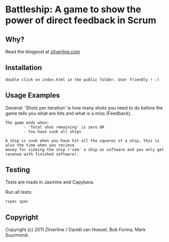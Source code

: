 Battleship: A game to show the power of direct feedback in Scrum
====================

Why?
----

Read the blogpost at [zilverline.com](http://blog.zilverline.com/2012/04/01/the-power-of-feedback-in-scrum/)

Installation
------------
	double click on index.html in the public folder. User friendly ! :)

Usage Examples
--------------
General:
	'Shots per iteration' is how many shots you need to do before the game tells you what are hits
	and what is a miss (Feedback).

	The game ends when:
			- 'Total shot remaining' is zero OR
			- You have sunk all ships

	A ship is sunk when you have hit all the squares of a ship, this is also the time when you recieve
	money for sinking the ship ('see' a ship as software and you only get revenue with finished software).
	

Testing
-------
Tests are made in Jasmine and Capybara.

Run all tests:

	rspec spec

Copyright
---------
Copyright (c) 2011 Zilverline / Daniël van Hoesel, Bob Forma, Mark Suurmond.
